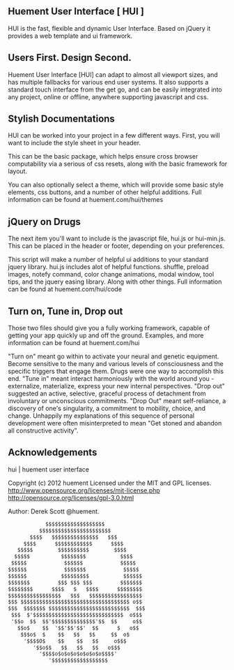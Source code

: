 Huement User Interface [ HUI ]
---------------------------------------------

HUI is the fast, flexible and dynamic User Interface. Based on jQuery it provides a web template and ui framework.

Users First. Design Second.
---------------------

Huement User Interface [HUI] can adapt to almost all viewport sizes, and has multiple fallbacks for various end user systems. It also supports a standard touch interface from the get go, and can be easily integrated into any project, online or offline, anywhere supporting javascript and css.

Stylish Documentations
-------------------------

HUI can be worked into your project in a few different ways. First, you will want to include the style sheet in your header. 

This can be the basic package, which helps ensure cross browser computability via a serious of css resets, along with the basic framework for layout.

You can also optionally select a theme, which will provide some basic style elements, css buttons, and a number of other helpful additions. Full information can be found at huement.com/hui/themes

jQuery on Drugs
-------------------------

The next item you'll want to include is the javascript file, hui.js or hui-min.js. This can be placed in the header or footer, depending on your preferences.

This script will make a number of helpful ui additions to your standard jquery library. hui.js includes alot of helpful functions. shuffle, preload images, notefy command, color change animations, modal window, tool tips, and the jquery easing library. Along with other things. Full information can be found at huement.com/hui/code

Turn on, Tune in, Drop out
-------------------------

Those two files should give you a fully working framework, capable of getting your app quickly up and off the ground. Examples, and more information can be found at huement.com/hui

"Turn on" meant go within to activate your neural and genetic equipment. Become sensitive to the many and various levels of consciousness and the specific triggers that engage them. Drugs were one way to accomplish this end. "Tune in" meant interact harmoniously with the world around you - externalize, materialize, express your new internal perspectives. "Drop out" suggested an active, selective, graceful process of detachment from involuntary or unconscious commitments. "Drop Out" meant self-reliance, a discovery of one's singularity, a commitment to mobility, choice, and change. Unhappily my explanations of this sequence of personal development were often misinterpreted to mean "Get stoned and abandon all constructive activity".

Acknowledgements
----------------
hui | huement user interface

Copyright (c) 2012 huement
Licensed under the MIT and GPL licenses.
http://www.opensource.org/licenses/mit-license.php
http://opensource.org/licenses/gpl-3.0.html

Author: Derek Scott @huement.

```html
            $$$$$$$$$$$$$$$$$$$
          $$$$$$$$$$$$$$$$$$$$$$$
       $$$$   $$$$$$$$$$$$$$$   $$$
     $$$$      $$$$$$$$$$$$      $$$$
   $$$$$        $$$$$$$$$$        $$$$
  $$$$$          $$$$$$$$           $$$$
 $$$$$            $$$$$$            $$$$$
$$$$$$            $$$$$$$            $$$$$
$$$$$$           $$$$$$$$$           $$$$$$
$$$$$$$         $$$ $$$ $$$         $$$$$$$
$$$$$$$$      $$$$   $   $$$$      $$$$$$$$
$$$$$$$$$$$$$$$$$   $$$   $$$$$$$$$$$$$$$$$
$$$ $$$$$$$$$$$$$$$$$$$$$$$$$$$$$$$$$$$ o$$
$$$  $$$$$$$ $$$$$$$$$$$$$$$$$$$$$$$$$$  $$$
 $$$  $'$$$$$$$$$$$$$$$$$$$$$$$$$$$$$  o$$$
 '$$o  $$  $$'$$$$$$$$$$$$$$'$$  $$     o$$
   $$o$    $$  '$$'$$'$$'  $$      $   o$$
    $$$o$  $    $$   $$   $$     $$  o$
     '$$$$O$    $$    $$   $$     o$$$
        '$$o$$   $$   $$   $$   o$$$
          '$$$$o$o$o$o$o$o$o$o$$$$'
             '$$$$$$$$$$$$$$$$$$
```